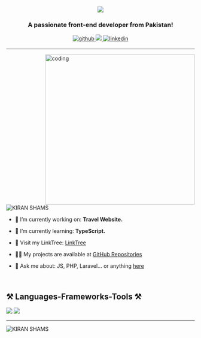 <h1 align="center">
    <img src="https://readme-typing-svg.herokuapp.com/?font=Poppins&size=35&center=true&vCenter=true&width=500&height=70&duration=4000&lines=Hey+There!+👋;+I'm+KIRAN+SHAMS!;" />
</h1>
<h3 align="center">A passionate front-end developer from Pakistan!</h3>

<div align="center">
<a href="https://github.com/kiranShamsHere" target="_blank">
<img src=https://img.shields.io/badge/github-%2324292e.svg?&style=for-the-badge&logo=github&logoColor=white alt=github style="margin-bottom: 5px;" />
</a>
<!-- <a href="https://twitter.com/devabdulrehman" target="_blank">
<img src=https://img.shields.io/badge/twitter-%2300acee.svg?&style=for-the-badge&logo=twitter&logoColor=white alt=twitter style="margin-bottom: 5px;" />
</a> -->
<!-- <a href="https://dev.to/abdulrehman0" target="_blank">
<img src=https://img.shields.io/badge/dev.to-%2308090A.svg?&style=for-the-badge&logo=dev.to&logoColor=white alt=devto style="margin-bottom: 5px;" />
</a> -->
<a href="mailto:kiranshamsdhiloo@gmail.com">
<img src="https://img.shields.io/badge/Gmail-333333?style=for-the-badge&logo=gmail&logoColor=red" />
</a>
<a href="https://www.linkedin.com/in/kiranshams/" target="_blank">
<img src=https://img.shields.io/badge/linkedin-%231E77B5.svg?&style=for-the-badge&logo=linkedin&logoColor=white alt=linkedin style="margin-bottom: 5px;" />
</a>
<!-- <a href="https://www.youtube.com/channel/uc0u-cjmrinc6i3gb1dok0wa" target="_blank">
<img src=https://img.shields.io/badge/youtube-%23000000.svg?&style=for-the-badge&logo=youtube&logoColor=white alt=youtube style="margin-bottom: 5px;" />
</a>   -->
</div>  
<hr/>
<img align="right" alt="coding" width="400" style="border-radius: 5" src="https://cdn.dribbble.com/users/4055494/screenshots/15215756/media/d2b66c4ca0192aa26d103448b3d1518b.gif">

<p align="left"> <img src="https://komarev.com/ghpvc/?username=kiranShamsHere&label=Visitors:&color=007a02&style=plastic" alt="KIRAN SHAMS" /> </p>

- 🔭 I’m currently working on: **Travel Website.**

- 🌱 I’m currently learning: **TypeScript.**

- 🤝 Visit my LinkTree: <a href="https://linktr.ee/KIRAN___SHAMS">LinkTree <a/>

- 👨‍💻 My projects are available at <a href="https://github.com/kiranShamsHere?tab=repositories">GitHub Repositories<a/>

- 💬 Ask me about: JS, PHP, Laravel... or anything [here](https://github.com/kiranShamsHere/kiranShamsHere/issues)

<br/>
<h2>⚒️ Languages-Frameworks-Tools ⚒️</h2>
<div>
    <img src="https://skillicons.dev/icons?i=bootstrap,html,css,vscode,github,git" />
    <img src="https://skillicons.dev/icons?i=javascript,mysql,php,laravel" /><br>
</div>
<hr/>

<p><img align="center" src="https://github-readme-streak-stats.herokuapp.com/?user=kiranShamsHere&theme=dark" alt="KIRAN SHAMS" /></p>

